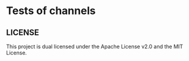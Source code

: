 # Tests of channels

## LICENSE

This project is dual licensed under the Apache License v2.0 and the MIT License.
